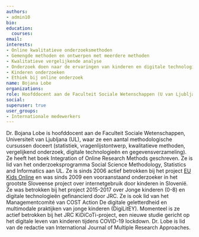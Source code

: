 ```yaml
---
authors:
- admin10
bio: 
education:
  courses:
email:
interests:
- Online kwalitatieve onderzoeksmethoden
- Gemengde methoden en ontwerpen met meerdere methoden
- Kwalitatieve vergelijkende analyse
- Onderzoek doen naar de ervaringen van kinderen en digitale technologieën
- Kinderen onderzoeken
- Ethiek bij online onderzoek
name: Bojana Lobe
organizations:
role: Hoofddocent aan de Faculteit Sociale Wetenschappen (U van Ljubljana)
social:
superuser: true
user_groups:
- Internationale medewerkers
---
```


Dr. Bojana Lobe is hoofddocent aan de Faculteit Sociale Wetenschappen, Universiteit van Ljubljana (UL), waar ze een aantal methodologische cursussen doceert (statistiek, vragenlijstontwerp, kwalitatieve methoden, vergelijkend onderzoek, digitale technologieën en gegevensverzameling). Ze heeft het boek Integration of Online Research Methods geschreven. Ze is lid van het onderzoeksprogramma Social Science Methodology, Statistics and Informatics aan UL. Ze is sinds 2006 actief betrokken bij het project [EU Kids Online](www.eukidsonline.net) en was sinds 2009 een vooraanstaand onderzoeker in het grootste Sloveense project over internetgebruik door kinderen in Slovenië. Ze was betrokken bij het project 2015-2017 over Jonge kinderen (0-8) en digitale technologieën gefinancierd door JRC. Ze is ook lid van het Managementcomité van COST Action De digitale geletterdheid en multimodale praktijken van jonge kinderen (DigiLitEY). Momenteel is ze actief betrokken bij het JRC KiDiCoTi-project, een nieuwe studie gericht op het digitale leven van kinderen tijdens COVID-19 lockdown. Dr. Lobe is lid van de redactie van International Journal of Multiple Research Approaches.